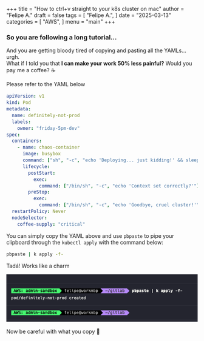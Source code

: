 +++
title = "How to ctrl+v straight to your k8s cluster on mac"
author = "Felipe A."
draft = false
tags = [
    "Felipe A.",
]
date = "2025-03-13"
categories = [
    "AWS",
]
menu = "main"
+++

### So you are following a long tutorial...

And you are getting bloody tired of copying and pasting all the YAMLs... urgh.  
What if I told you that **I can make your work 50% less painful?** Would you pay me a coffee? ☕

Please refer to the YAML below  

```yaml
apiVersion: v1
kind: Pod
metadata:
  name: definitely-not-prod
  labels:
    owner: "friday-5pm-dev"
spec:
  containers:
    - name: chaos-container
      image: busybox
      command: ["sh", "-c", "echo 'Deploying... just kidding!' && sleep 3600"]
      lifecycle:
        postStart:
          exec:
            command: ["/bin/sh", "-c", "echo 'Context set correctly?'"]
        preStop:
          exec:
            command: ["/bin/sh", "-c", "echo 'Goodbye, cruel cluster!'"]
  restartPolicy: Never
  nodeSelector:
    coffee-supply: "critical"
```

You can simply copy the YAML above and use `pbpaste` to pipe your clipboard through the `kubectl apply` with the command below:

```bash
pbpaste | k apply -f-
```

Tadá! Works like a charm

![pbpaste](/images/pbpaste.png)

Now be careful with what you copy 🫡